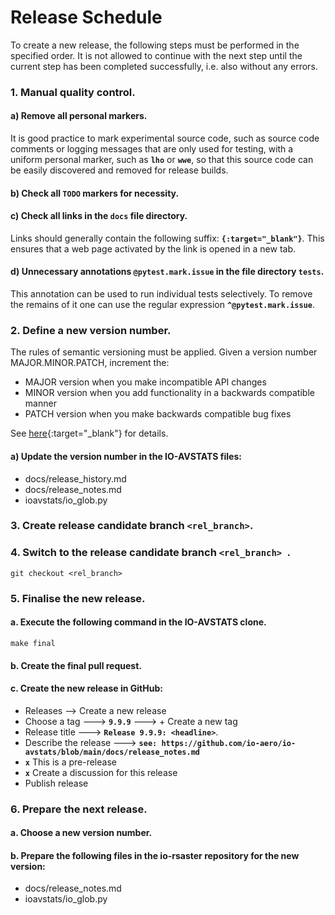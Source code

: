 # Release Schedule

To create a new release, the following steps must be performed in the specified order.
It is not allowed to continue with the next step until the current step has been completed successfully, i.e. also without any errors. 

### **1. Manual quality control**.

#### a) Remove all personal markers.

It is good practice to mark experimental source code, such as source code comments or logging messages that are only used for testing, with a uniform personal marker, such as **`lho`** or **`wwe`**, so that this source code can be easily discovered and removed for release builds.

#### b) Check all **`TODO`** markers for necessity.

#### c) Check all links in the **`docs`** file directory.

Links should generally contain the following suffix: **`{:target="_blank"}`**. 
This ensures that a web page activated by the link is opened in a new tab.

#### d) Unnecessary annotations **`@pytest.mark.issue`** in the file directory **`tests`**.

This annotation can be used to run individual tests selectively. 
To remove the remains of it one can use the regular expression **`^@pytest.mark.issue`**.

### **2. Define a new version number**.

The rules of semantic versioning must be applied. 
Given a version number MAJOR.MINOR.PATCH, increment the:

* MAJOR version when you make incompatible API changes
* MINOR version when you add functionality in a backwards compatible manner
* PATCH version when you make backwards compatible bug fixes

See [here](https://semver.org/){:target="_blank"} for details.

#### a) Update the version number in the **IO-AVSTATS** files:

- docs/release_history.md
- docs/release_notes.md
- ioavstats/io_glob.py

### **3. Create release candidate branch `<rel_branch>`**.

### **4. Switch to the release candidate branch `<rel_branch> `**.

    git checkout <rel_branch>

### **5. Finalise the new release**.

#### a. Execute the following command in the **IO-AVSTATS** clone.

    make final

#### b. Create the final pull request.

#### c. Create the new release in GitHub:

- Releases --> Create a new release
- Choose a tag ---> **`9.9.9`** ---> + Create a new tag
- Release title ---> **`Release 9.9.9: <headline>`**.
- Describe the release ---> **`see: https://github.com/io-aero/io-avstats/blob/main/docs/release_notes.md`**
- **`x`** This is a pre-release
- **`x`** Create a discussion for this release
- Publish release

### **6. Prepare the next release**.

#### a. Choose a new version number.

#### b. Prepare the following files in the **io-rsaster** repository for the new version:

- docs/release_notes.md
- ioavstats/io_glob.py
